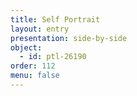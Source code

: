 ```yaml
---
title: Self Portrait
layout: entry
presentation: side-by-side
object:
  - id: ptl-26190
order: 112
menu: false
---
```






